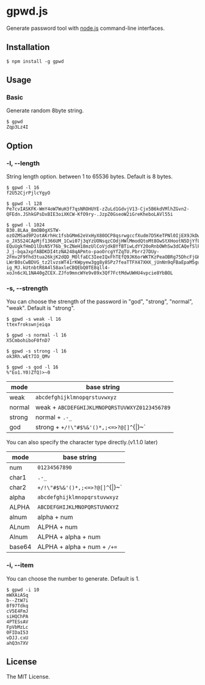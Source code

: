 # gpwd.js

Generate password tool with [node.js](http://nodejs.org) command-line interfaces.

## Installation
```
$ npm install -g gpwd
```

## Usage
### Basic
Generate random 8byte string.
```
$ gpwd
Zqp3Lz4I
```

## Option
### -l, --length
String length option. between 1 to 65536 bytes. Default is 8 bytes.
```
$ gpwd -l 16
f2U52CjrPjlcYgyO

$ gpwd -l 128
Pe7cvIASKFK-WmY4oW7WuH3f7qsNROHUYE-zZuLd1GdvjV13-Cjx5B6kdVMlhZGvn2-QFEdn.JShkGPsDxBIE3oiXKCW-KfO9ry-.JzpZ0GseoW2iGreKheboLAVl55i

$ gpwd -l 1024
B30.8LAa_8mOB0gXSTW-ozOZMSad9P2otAKrhHc1fsbGMm62eVxHyX80OCP8qsrwgccfXudm7D5KeTPNl0IjEX9JkDw55wuvkJ1wJyD4WCkaEfyi6hzm.U4d-o_JX5S24CApMjf1366UM_1Cwi07j3qYzUONsqzCOdjHWlMmodQtoMt8OwStXHootN5DjYfLiGpcskbNUfLkqVw19mrVYadWM8sJ0UpbSUQNWFjNd56QVaDJQ_jWBtEtc.QkhLy3oi1n3.W_OuPeix7Z.oPBrV-EQuUgkfHmD1lDsN5Y76b_9cZNeH18mzUlCoVjdkBYfBTiwLdYY20oRnbOWhSw3dCAQefSlPzmLHwhBxggxW8T_wD4y4gqjm3T35v_Lza4b72IhRRPISmABQqLlZwhyhdXAL0LZUClpX5i8HfH_oYNk0e2EyPaomRWhSAENHHs0p9h_eiHM67Q6qG3v8l3IoemxrYrFjA5ebNTbimEpiN5lDgc91tiWh6nOLjzXxr5SKPHe.7jHSlg7.82oFh4hqvWaNEOMlV839TjS-J_j-bqaJxpfABDKDI4tzNA248qAPmto-paoOrcgYfZqTU.Pbrr27DUy-2Fmv2F9fhd3tua26kjK2dQD_MOlfaEC3IeeIQxFhTEfQ9JK6orWKTKzPeaOBRg75DhcFjGKeIl6_cJ_MuRApqCGYvSK1H5vfh9SchNVnZU3T34vs18ySAT14ZvNHkIaVjBWP5ZXC.IvNRL_fH5_W8EyitAY4Z.Nmy2sc71hhHck3tOTGTk3E7av.9V72oIhPsGgHzGUrzgzDfbGtx-LWrB0sCwBDVG_tz2lvzsWT41rKWpyew3gg8y8SPz7feaTTFX47XHX_jUnNn9qFBaEpaM5gufMk3R8MRcSqYp3qAm7f.hy0LIg7ndtUeVgZVE-ig_MJ.kUtnbtR8A4l58axleCBQEbQ0TE8qll4-xoJn6cXL1NA40gZCEX.ZJfo9mncWYe9v89x3Qf7FctMdwUWHU4vpcie8YbBOL
```

### -s, --strength
You can choose the strength of the password in "god", "strong", "normal", "weak". Default is "strong".
```
$ gpwd -s weak -l 16
ttexfrokswnjeiqa

$ gpwd -s normal -l 16
X5CmbohiboF0fnD7

$ gpwd -s strong -l 16
ok3Rh.wEt7IO_QMv

$ gpwd -s god -l 16
%"Eo1.Y0)ZfQ)>~0
```

|  mode   |  base string |
| ------- | ------------------------------------------------------|
| weak    | `abcdefghijklmnopqrstuvwxyz` |
| normal  | weak + `ABCDEFGHIJKLMNOPQRSTUVWXYZ0123456789` |
| strong  | normal + `.-_` |
| god     | strong + `+/!\"#$%&'()*,;<=>?@[]^`{\|}~` |

You can also specify the character type directly.(v1.1.0 later)

|  mode   |  base string |
| ------- | ------------------------------------------------------|
|  num    | `01234567890` |
| char1   | `.-_` |
| char2   | `+/!\"#$%&'()*,;<=>?@[]^`{\|}~` |
| alpha   | `abcdefghijklmnopqrstuvwxyz` |
| ALPHA   | `ABCDEFGHIJKLMNOPQRSTUVWXYZ` |
| alnum   | alpha + num |
| ALnum   | ALPHA + num |
| Alnum   | ALPHA + alpha + num |
| base64  | ALPHA + alpha + num + `/+=` |

### -i, --item
You can choose the number to generate. Default is 1.
```
$ gpwd -i 10
mWXAiASq
b--ZtW7i
8f97Tdkq
cV5E4FmJ
siHQChPA
4PTESsAV
FpVbMzLc
0FIDaI53
vDJJ.cxU
ahQ3n7XV
```

## License
The MIT License.